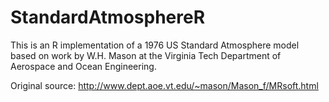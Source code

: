 StandardAtmosphereR
===================

This is an R implementation of a 1976 US Standard Atmosphere model based on work by W.H. Mason at the Virginia Tech Department of Aerospace and Ocean Engineering.

Original source: http://www.dept.aoe.vt.edu/~mason/Mason_f/MRsoft.html

